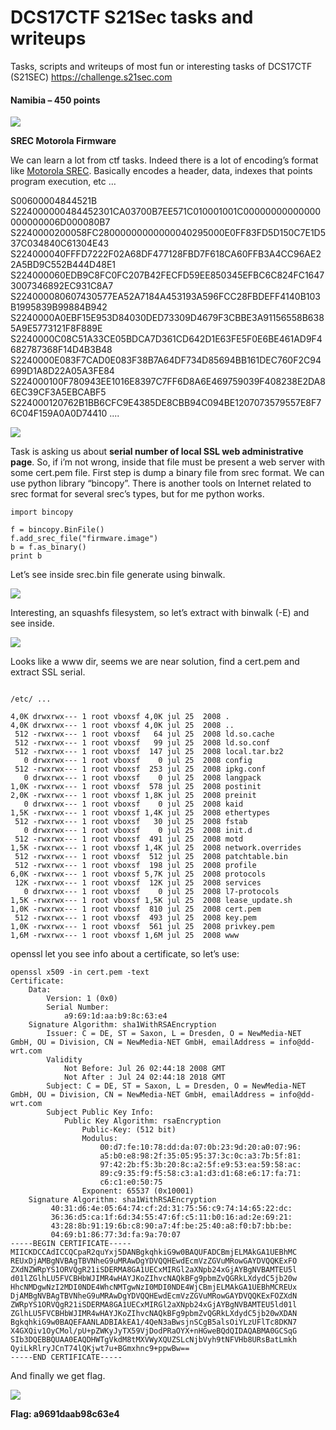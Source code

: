 # DCS17CTF S21Sec tasks and writeups
Tasks, scripts and writeups of most fun or interesting tasks of DCS17CTF (S21SEC)
https://challenge.s21sec.com

#### Namibia – 450 points

![](https://i2.wp.com/blogs.tunelko.com/wp-content/uploads/2017/05/NAMIBIA.jpg?w=843&ssl=1)

**SREC Motorola Firmware**

We can learn a lot from ctf tasks. Indeed there is a lot of encoding’s format like [Motorola SREC](https://es.wikipedia.org/wiki/SREC). Basically encodes a header, data, indexes that points program execution, etc …


S00600004844521B
S224000000484452301CA03700B7EE571C010001001C00000000000000000000006D000080B7
S2240000200058FC28000000000000040295000E0FF83FD5D150C7E1D537C034840C61304E43
S224000040FFFD7222F02A68DF477128FBD7F618CA60FFB3A4CC96AE22A5BD9C552B444D48E1
S224000060EDB9C8FC0FC207B42FECFD59EE850345EFBC6C824FC16473007346892EC931C8A7
S224000080607430577EA52A7184A453193A596FCC28FBDEFF4140B103B1995839B99884B942
S2240000A0EBF15E953D84030DED73309D4679F3CBBE3A91156558B6385A9E5773121F8F889E
S2240000C08C51A33CE05BDCA7D361CD642D1E63FE5F0E6BE461AD9F4682787368F14D4B3B48
S2240000E083F7CAD0E083F38B7A64DF734D85694BB161DEC760F2C94699D1A8D22A05A3FE84
S224000100F780943EE1016E8397C7FF6D8A6E469759039F408238E2DA86EC39CF3A5EBCABF5
S224000120762B1BB6CFC9E4385DE8CBB94C094BE1207073579557E8F76C04F159A0A0D74410
....

![](https://i0.wp.com/blogs.tunelko.com/wp-content/uploads/2017/05/srec-format.jpg?w=728&ssl=1)

Task is asking us about **serial number of local SSL web administrative page**. So, if i’m not wrong, inside that file must be present a web server with some cert.pem file. First step is dump a binary file from srec format. We can use python library “bincopy”. There is another tools on Internet related to srec format for several srec’s types, but for me python works.

```
import bincopy

f = bincopy.BinFile()
f.add_srec_file("firmware.image")
b = f.as_binary()
print b
```

Let’s see inside srec.bin file generate using binwalk.

![](https://i2.wp.com/blogs.tunelko.com/wp-content/uploads/2017/05/firm-sq.jpg?resize=768%2C74&ssl=1)

Interesting, an squashfs filesystem, so let’s extract with binwalk (-E) and see inside.

![](https://i2.wp.com/blogs.tunelko.com/wp-content/uploads/2017/05/firm-sq2.jpg?w=695&ssl=1)


Looks like a www dir, seems we are near solution, find a cert.pem and extract SSL serial.

``` 

/etc/ ... 
 
4,0K drwxrwx--- 1 root vboxsf 4,0K jul 25  2008 .
4,0K drwxrwx--- 1 root vboxsf 4,0K jul 25  2008 ..
 512 -rwxrwx--- 1 root vboxsf   64 jul 25  2008 ld.so.cache
 512 -rwxrwx--- 1 root vboxsf   99 jul 25  2008 ld.so.conf
 512 -rwxrwx--- 1 root vboxsf  147 jul 25  2008 local.tar.bz2
   0 drwxrwx--- 1 root vboxsf    0 jul 25  2008 config
 512 -rwxrwx--- 1 root vboxsf  253 jul 25  2008 ipkg.conf
   0 drwxrwx--- 1 root vboxsf    0 jul 25  2008 langpack
1,0K -rwxrwx--- 1 root vboxsf  578 jul 25  2008 postinit
2,0K -rwxrwx--- 1 root vboxsf 1,8K jul 25  2008 preinit
   0 drwxrwx--- 1 root vboxsf    0 jul 25  2008 kaid
1,5K -rwxrwx--- 1 root vboxsf 1,4K jul 25  2008 ethertypes
 512 -rwxrwx--- 1 root vboxsf   30 jul 25  2008 fstab
   0 drwxrwx--- 1 root vboxsf    0 jul 25  2008 init.d
 512 -rwxrwx--- 1 root vboxsf  491 jul 25  2008 motd
1,5K -rwxrwx--- 1 root vboxsf 1,4K jul 25  2008 network.overrides
 512 -rwxrwx--- 1 root vboxsf  512 jul 25  2008 patchtable.bin
 512 -rwxrwx--- 1 root vboxsf  198 jul 25  2008 profile
6,0K -rwxrwx--- 1 root vboxsf 5,7K jul 25  2008 protocols
 12K -rwxrwx--- 1 root vboxsf  12K jul 25  2008 services
   0 drwxrwx--- 1 root vboxsf    0 jul 25  2008 l7-protocols
1,5K -rwxrwx--- 1 root vboxsf 1,5K jul 25  2008 lease_update.sh
1,0K -rwxrwx--- 1 root vboxsf  810 jul 25  2008 cert.pem
 512 -rwxrwx--- 1 root vboxsf  493 jul 25  2008 key.pem
1,0K -rwxrwx--- 1 root vboxsf  561 jul 25  2008 privkey.pem
1,6M -rwxrwx--- 1 root vboxsf 1,6M jul 25  2008 www
```

openssl let you see info about a certificate, so let’s use:

```
openssl x509 -in cert.pem -text
Certificate:
    Data:
        Version: 1 (0x0)
        Serial Number:
            a9:69:1d:aa:b9:8c:63:e4
    Signature Algorithm: sha1WithRSAEncryption
        Issuer: C = DE, ST = Saxon, L = Dresden, O = NewMedia-NET GmbH, OU = Division, CN = NewMedia-NET GmbH, emailAddress = info@dd-wrt.com
        Validity
            Not Before: Jul 26 02:44:18 2008 GMT
            Not After : Jul 24 02:44:18 2018 GMT
        Subject: C = DE, ST = Saxon, L = Dresden, O = NewMedia-NET GmbH, OU = Division, CN = NewMedia-NET GmbH, emailAddress = info@dd-wrt.com
        Subject Public Key Info:
            Public Key Algorithm: rsaEncryption
                Public-Key: (512 bit)
                Modulus:
                    00:d7:fe:10:78:dd:da:07:0b:23:9d:20:a0:07:96:
                    a5:b0:e8:98:2f:35:05:95:37:3c:0c:a3:7b:5f:81:
                    97:42:2b:f5:3b:20:8c:a2:5f:e9:53:ea:59:58:ac:
                    89:c9:35:f9:f5:58:c3:a1:d3:d1:68:e6:17:fa:71:
                    c6:c1:e0:50:75
                Exponent: 65537 (0x10001)
    Signature Algorithm: sha1WithRSAEncryption
         40:31:d6:4e:05:64:74:cf:2d:31:75:56:c9:74:14:65:22:dc:
         36:36:d5:ca:1f:6d:34:55:47:6f:c5:11:b0:16:ad:2e:69:21:
         43:28:8b:91:19:6b:c8:90:a7:4f:be:25:40:a8:f0:b7:bb:be:
         04:69:b1:86:77:3d:fa:9a:70:07
-----BEGIN CERTIFICATE-----
MIICKDCCAdICCQCpaR2quYxj5DANBgkqhkiG9w0BAQUFADCBmjELMAkGA1UEBhMC
REUxDjAMBgNVBAgTBVNheG9uMRAwDgYDVQQHEwdEcmVzZGVuMRowGAYDVQQKExFO
ZXdNZWRpYS1ORVQgR21iSDERMA8GA1UECxMIRGl2aXNpb24xGjAYBgNVBAMTEU5l
d01lZGlhLU5FVCBHbWJIMR4wHAYJKoZIhvcNAQkBFg9pbmZvQGRkLXdydC5jb20w
HhcNMDgwNzI2MDI0NDE4WhcNMTgwNzI0MDI0NDE4WjCBmjELMAkGA1UEBhMCREUx
DjAMBgNVBAgTBVNheG9uMRAwDgYDVQQHEwdEcmVzZGVuMRowGAYDVQQKExFOZXdN
ZWRpYS1ORVQgR21iSDERMA8GA1UECxMIRGl2aXNpb24xGjAYBgNVBAMTEU5ld01l
ZGlhLU5FVCBHbWJIMR4wHAYJKoZIhvcNAQkBFg9pbmZvQGRkLXdydC5jb20wXDAN
BgkqhkiG9w0BAQEFAANLADBIAkEA1/4QeN3aBwsjnSCgB5alsOiYLzUFlTc8DKN7
X4GXQiv1OyCMol/pU+pZWKyJyTX59VjDodPRaOYX+nHGweBQdQIDAQABMA0GCSqG
SIb3DQEBBQUAA0EAQDHWTgVkdM8tMXVWyXQUZSLcNjbVyh9tNFVHb8URsBatLmkh
QyiLkRlryJCnT74lQKjwt7u+BGmxhnc9+ppwBw==
-----END CERTIFICATE-----
```

And finally we get flag.

![](https://i2.wp.com/blogs.tunelko.com/wp-content/uploads/2017/05/firm-serial.jpg?resize=768%2C439&ssl=1)

**Flag: a9691daab98c63e4**


